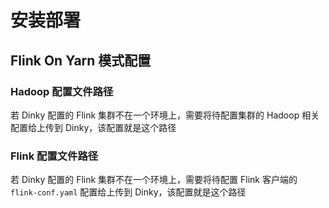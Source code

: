 # 安装部署

## Flink On Yarn 模式配置

### Hadoop 配置文件路径

若 Dinky 配置的 Flink 集群不在一个环境上，需要将待配置集群的 Hadoop 相关配置给上传到 Dinky，该配置就是这个路径

### Flink 配置文件路径

若 Dinky 配置的 Flink 集群不在一个环境上，需要将待配置 Flink 客户端的 `flink-conf.yaml` 配置给上传到 Dinky，该配置就是这个路径